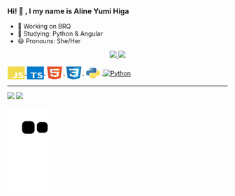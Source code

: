 ### Hi! 👋 , I my name is Aline Yumi Higa
- 🔭 Working  on BRQ
- 🌱 Studying: Python & Angular 
- 😄 Pronouns: She/Her
<div align="center">
  <a href="https://github.com/AlineyHiga">
  <img height="180em" src="https://github-readme-stats.vercel.app/api?username=AlineyHiga&show_icons=true&theme=dracula&include_all_commits=true&count_private=true"/ >
  <img height="180em" src="https://github-readme-stats.vercel.app/api/top-langs/?username=AlineyHiga&layout=compact&langs_count=7&theme=dracula"/ >
</div>
<div style="display: inline_block"><br>
  <img align="center" alt="Js" height="30" width="40" src="https://raw.githubusercontent.com/devicons/devicon/master/icons/javascript/javascript-plain.svg">
  <img align="center" alt="Ts" height="30" width="40" src="https://raw.githubusercontent.com/devicons/devicon/master/icons/typescript/typescript-plain.svg">
  <img align="center" alt="HTML" height="30" width="40" src="https://raw.githubusercontent.com/devicons/devicon/master/icons/html5/html5-original.svg">
  <img align="center" alt="CSS" height="30" width="40" src="https://raw.githubusercontent.com/devicons/devicon/master/icons/css3/css3-original.svg">
  <img align="center" alt="Python" height="30" width="40" src="https://raw.githubusercontent.com/devicons/devicon/master/icons/python/python-original.svg">
  <img align="center" alt="Python" height="30" width="40" src="https://cdn.jsdelivr.net/gh/devicons/devicon/icons/angularjs/angularjs-original.svg" />
</div>
<hr>

<div> 
  <a href = "mailto:alineyhiga@gmail.com"><img src="https://img.shields.io/badge/-Gmail-%23333?style=for-the-badge&logo=gmail&logoColor=white" target="_blank"></a>
  <a href="https://www.linkedin.com/in/aline-yumi-higa-14a3101b3/" target="_blank"><img src="https://img.shields.io/badge/-LinkedIn-%230077B5?style=for-the-badge&logo=linkedin&logoColor=white" target="_blank"></a> 
 
  ![Snake animation](https://github.com/AlineyHiga/AlineyHiga/blob/output/github-contribution-grid-snake.svg)
 
</div>
